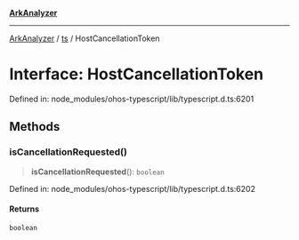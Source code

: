 [**ArkAnalyzer**](../../../../README.md)

***

[ArkAnalyzer](../../../../globals.md) / [ts](../README.md) / HostCancellationToken

# Interface: HostCancellationToken

Defined in: node\_modules/ohos-typescript/lib/typescript.d.ts:6201

## Methods

### isCancellationRequested()

> **isCancellationRequested**(): `boolean`

Defined in: node\_modules/ohos-typescript/lib/typescript.d.ts:6202

#### Returns

`boolean`

